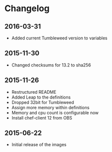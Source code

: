 # Changelog


## 2016-03-31

* Added current Tumbleweed version to variables


## 2015-11-30

* Changed checksums for 13.2 to sha256


## 2015-11-26

* Restructured README
* Added Leap to the definitions
* Dropped 32bit for Tumbleweed
* Assign more memory within definitions
* Memory and cpu count is configurable now
* Install chef-client 12 from OBS


## 2015-06-22

* Initial release of the images
